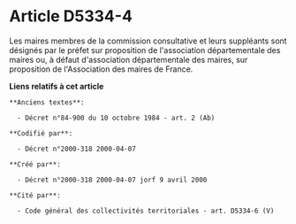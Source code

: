 # Article D5334-4

Les maires membres de la commission consultative et leurs suppléants sont désignés par le préfet sur proposition de
l'association départementale des maires ou, à défaut d'association départementale des maires, sur proposition de
l'Association des maires de France.

**Liens relatifs à cet article**

	**Anciens textes**:

	  - Décret n°84-900 du 10 octobre 1984 - art. 2 (Ab)

	**Codifié par**:

	  - Décret n°2000-318 2000-04-07

	**Créé par**:

	  - Décret n°2000-318 2000-04-07 jorf 9 avril 2000

	**Cité par**:

	  - Code général des collectivités territoriales - art. D5334-6 (V)
